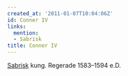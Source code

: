```yaml
---
created_at: '2011-01-07T10:04:06Z'
id: Conner IV
links:
  mention:
  - Sabrisk
title: Conner IV
---
```


[Sabrisk] kung. Regerade 1583–1594 e.D.

  [Sabrisk]: Sabrisk